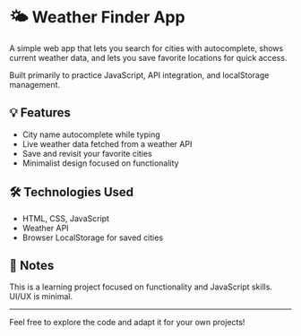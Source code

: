 # 🌤️ Weather Finder App

A simple web app that lets you search for cities with autocomplete, shows current weather data, and lets you save favorite locations for quick access.  

Built primarily to practice JavaScript, API integration, and localStorage management.  

## 💡 Features

- City name autocomplete while typing
- Live weather data fetched from a weather API
- Save and revisit your favorite cities
- Minimalist design focused on functionality

## 🛠️ Technologies Used

- HTML, CSS, JavaScript
- Weather API
- Browser LocalStorage for saved cities

## 📃 Notes

This is a learning project focused on functionality and JavaScript skills. UI/UX is minimal.

---

Feel free to explore the code and adapt it for your own projects!  
